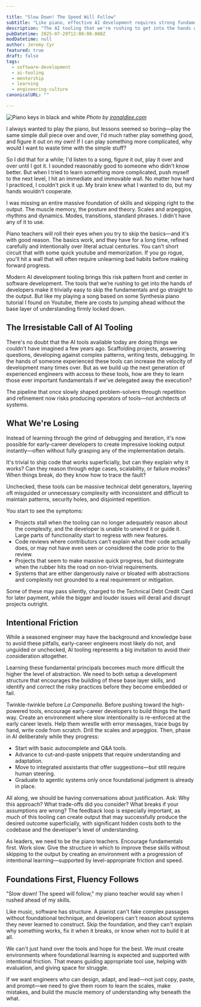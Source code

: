 ```yaml
---

title: "Slow Down! The Speed Will Follow"
subtitle: "Like piano, effective AI development requires strong fundamentals"
description: "The AI tooling that we're rushing to get into the hands of developers risks bypassing the development of fundamentals that are more important than ever."
pubDatetime: 2025-07-29T12:00:00.000Z
modDatetime: null
author: Jeremy Cyr
featured: true
draft: false
tags:
  - software-development
  - ai-tooling
  - mentorship
  - learning
  - engineering-culture
canonicalURL: ""

---
```


![Piano keys in black and white](/assets/6066898898_d2cceb23c4_k.jpg)
*Photo by [jronaldlee.com](https://jronaldlee.com)*

I always wanted to play the piano, but lessons seemed so boring—play the same simple dull piece over and over, I'd much rather play something good, and figure it out on my own!  If I can play something more complicated, why would I want to waste time with the simple stuff? 

So I did that for a while; I'd listen to a song, figure it out, play it over and over until I got it.  I sounded reasonably good to someone who didn't know better.  But when I tried to learn something more complicated, push myself to the next level, I hit an immediate and immovable wall.  No matter how hard I practiced, I couldn't pick it up.  My brain knew what I wanted to do, but my hands wouldn't cooperate.   

I was missing an entire massive foundation of skills and skipping right to the output.  The muscle memory, the posture and theory.  Scales and arpeggios, rhythms and dynamics.  Modes, transitions, standard phrases.   I didn't have any of it to use.  

Piano teachers will roll their eyes when you try to skip the basics—and it's with good reason.  The basics work, and they have for a long time, refined carefully and intentionally over literal actual centuries.  You can't short circuit that with some quick youtube and memorization. If you go rogue, you'll hit a wall that will often require unlearning bad habits before making forward progress. 

Modern AI development tooling brings this risk pattern front and center in software development. The tools that we’re rushing to get into the hands of developers make it trivially easy to skip the fundamentals and go straight to the output. But like my playing a song based on some Synthesia piano tutorial I found on Youtube, there are costs to jumping ahead without the base layer of understanding firmly locked down.

## The Irresistable Call of AI Tooling

There's no doubt that the AI tools available today are doing things we couldn't have imagined a few years ago.  Scaffolding projects, answering questions, developing against complex patterns, writing tests, debugging.  In the hands of someone experienced these tools can increase the velocity of development many times over.  But as we build up the next generation of experienced engineers with access to these tools, how are they to learn those ever important fundamentals if we've delegated away the execution?

The pipeline that once slowly shaped problem-solvers through repetition and refinement now risks producing operators of tools—not architects of systems.

## What We're Losing

Instead of learning through the grind of debugging and iteration, it's now possible for early-career developers to create impressive looking output instantly—often without fully grasping any of the implementation details.

It's trivial to ship code that works superficially, but can they explain why it works? Can they reason through edge cases, scalability, or failure modes? When things break, do they know how to trace the fault? 

Unchecked, these tools can be massive technical debt generators, layering oft misguided or unnecessary complexity with inconsistent and difficult to maintain patterns, security holes, and disjointed repetition.

You start to see the symptoms:

* Projects stall when the tooling can no longer adequately reason about the complexity, and the developer is unable to unwind it or guide it. Large parts of functionality start to regress with new features.
* Code reviews where contributors can’t explain what their code actually does, or may not have even seen or considered the code prior to the review.
* Projects that seem to make massive quick progress, but disintegrate when the rubber hits the road on non-trivial requirements.
* Systems that are either dangerously naive or bloated with abstractions and complexity not grounded to a real requirement or mitigation. 

Some of these may pass silently, charged to the Technical Debt Credit Card for later payment, while the bigger and louder issues will derail and disrupt projects outright.

## Intentional Friction 

While a seasoned engineer may have the background and knowledge base to avoid these pitfalls, early-career engineers most likely do not, and unguided or unchecked, AI tooling represents a big invitation to avoid their consideration altogether.  

Learning these fundamental principals becomes much more difficult the higher the level of abstraction. We need to both setup a development structure that encourages the building of these base layer skills, and identify and correct the risky practices before they become embedded or fail.

Twinkle-twinkle before _La Campanella_. Before pushing toward the high-powered tools, encourage early-career developers to build things the hard way. Create an environment where slow intentionality is re-enforced at the early career levels. Help them wrestle with error messages, trace bugs by hand, write code from scratch. Drill the scales and arpeggios.  Then, phase in AI deliberately while they progress:

* Start with basic autocomplete and Q&A tools.
* Advance to cut-and-paste snippets that require understanding and adaptation.
* Move to integrated assistants that offer suggestions—but still require human steering.
* Graduate to agentic systems only once foundational judgment is already in place.

All along, we should be having conversations about justification. Ask: Why this approach? What trade-offs did you consider? What breaks if your assumptions are wrong?  The feedback loop is especially important, as much of this tooling can create output that may successfully produce the desired outcome superficially, with significant hidden costs both to the codebase and the developer's level of understanding. 

As leaders, we need to be the piano teachers. Encourage fundamentals first. Work slow. Give the structure in which to improve these skills without skipping to the output by creating an environment with a progression of intentional learning—supported by level-appropriate friction and speed. 

## Foundations First, Fluency Follows

"Slow down! The speed will follow," my piano teacher would say when I rushed ahead of my skills.

Like music, software has structure. A pianist can't fake complex passages without foundational technique, and developers can't reason about systems they never learned to construct. Skip the foundation, and they can't explain why something works, fix it when it breaks, or know when not to build it at all.

We can't just hand over the tools and hope for the best. We must create environments where foundational learning is expected and supported with intentional friction. That means guiding appropriate tool use, helping with evaluation, and giving space for struggle.

If we want engineers who can design, adapt, and lead—not just copy, paste, and prompt—we need to give them room to learn the scales, make mistakes, and build the muscle memory of understanding why beneath the what.